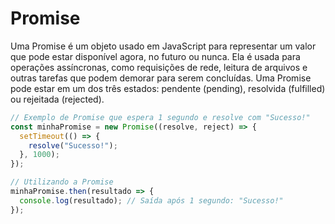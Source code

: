 # Promise

Uma Promise é um objeto usado em JavaScript para representar um valor que pode estar disponível agora, no futuro ou nunca. Ela é usada para operações assíncronas, como requisições de rede, leitura de arquivos e outras tarefas que podem demorar para serem concluídas. Uma Promise pode estar em um dos três estados: pendente (pending), resolvida (fulfilled) ou rejeitada (rejected).

~~~javascript
// Exemplo de Promise que espera 1 segundo e resolve com "Sucesso!"
const minhaPromise = new Promise((resolve, reject) => {
  setTimeout(() => {
    resolve("Sucesso!");
  }, 1000);
});

// Utilizando a Promise
minhaPromise.then(resultado => {
  console.log(resultado); // Saída após 1 segundo: "Sucesso!"
});
~~~
